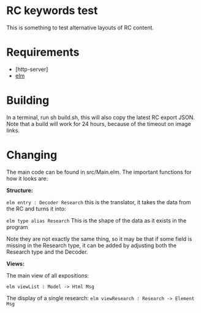 # RC keywords test

This is something to test alternative layouts of RC content.

# Requirements

* [http-server]
* [elm](https://guide.elm-lang.org/install/elm.html)

# Building

In a terminal, run sh build.sh, this will also copy the latest RC export JSON.
Note that a build will work for 24 hours, because of the timeout on image links.

# Changing

The main code can be found in src/Main.elm. The important functions for how it looks are:

__Structure:__

```elm entry : Decoder Research```
this is the translator, it takes the data from the RC and turns it into:

```elm type alias Research```
This is the shape of the data as it exists in the program 

Note they are not exactly the same thing, so it may be that if some field is missing in the Research type, it can be added by adjusting both the Research type and the Decoder.

__Views:__

The main view of all expositions:

```elm viewList : Model -> Html Msg```

The display of a single research:
```elm viewResearch : Research -> Element Msg```


